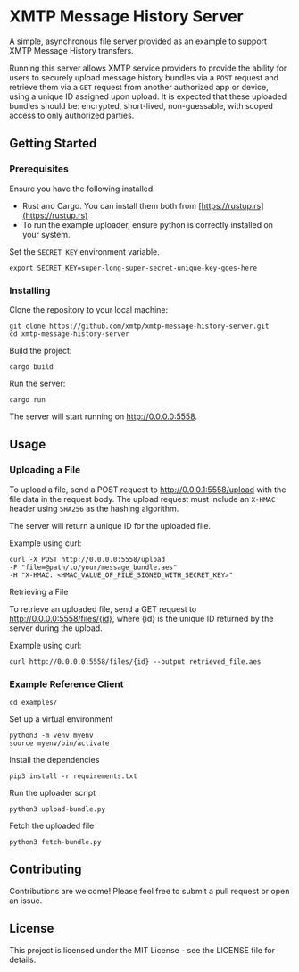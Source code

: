 # XMTP Message History Server

A simple, asynchronous file server provided as an example to support XMTP Message History transfers. 

Running this server allows XMTP service providers to provide the ability for users to securely upload message history bundles via a `POST` request and retrieve them via a `GET` request from another authorized app or device, using a unique ID assigned upon upload.   It is expected that these uploaded bundles should be: encrypted, short-lived, non-guessable, with scoped access to only authorized parties.

## Getting Started

### Prerequisites

Ensure you have the following installed:

- Rust and Cargo. You can install them both from [https://rustup.rs](https://rustup.rs)
- To run the example uploader, ensure python is correctly installed on your system.

Set the `SECRET_KEY` environment variable.

    export SECRET_KEY=super-long-super-secret-unique-key-goes-here
    

### Installing

Clone the repository to your local machine:

    git clone https://github.com/xmtp/xmtp-message-history-server.git
    cd xmtp-message-history-server

Build the project:

    cargo build

Run the server:

    cargo run

The server will start running on http://0.0.0.0:5558.

## Usage

### Uploading a File

To upload a file, send a POST request to http://0.0.0.1:5558/upload with the file data in the request body.  The upload request must include an `X-HMAC` header using `SHA256` as the hashing algorithm.

The server will return a unique ID for the uploaded file.

Example using curl:

    curl -X POST http://0.0.0.0:5558/upload
    -F "file=@path/to/your/message_bundle.aes"
    -H "X-HMAC: <HMAC_VALUE_OF_FILE_SIGNED_WITH_SECRET_KEY>"

Retrieving a File

To retrieve an uploaded file, send a GET request to http://0.0.0.0:5558/files/{id}, where {id} is the unique ID returned by the server during the upload.

Example using curl:

    curl http://0.0.0.0:5558/files/{id} --output retrieved_file.aes

### Example Reference Client  

    cd examples/

Set up a virtual environment

    python3 -m venv myenv
    source myenv/bin/activate

Install the dependencies

    pip3 install -r requirements.txt

Run the uploader script

    python3 upload-bundle.py

Fetch the uploaded file 

    python3 fetch-bundle.py

## Contributing

Contributions are welcome! Please feel free to submit a pull request or open an issue.

## License

This project is licensed under the MIT License - see the LICENSE file for details.
